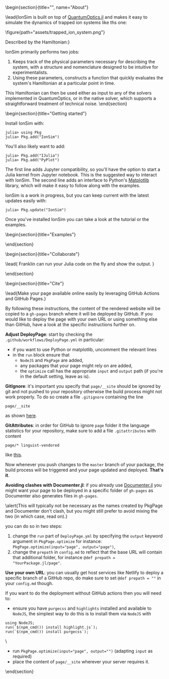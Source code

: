 <!-- =============================
     ABOUT
    ============================== -->

\begin{section}{title="", name="About"}


\lead{IonSim is built on top of [QuantumOptics.jl](https://qojulia.org/) and makes it easy to simulate the dynamics of trapped ion systems like ths one:

\figure{path="assets/trapped_ion_system.png"}

Described by the Hamiltonian:}

$$
$$

IonSim primarily performs two jobs:
1. Keeps track of the physical parameters necessary for describing the system, with a structure and nomenclature designed to be intuitive for experimentalists.
2. Using these parameters, constructs a function that quickly evaluates the system's Hamiltonian at a particular point in time.

This Hamiltonian can then be used either as input to any of the solvers implemented in QuantumOptics, or in the native solver, which supports a straightforward treatment of technical noise.
\end{section}

<!-- ==============================
     GETTING STARTED
     ============================== -->
\begin{section}{title="Getting started"}

Install IonSim with:

```julia-repl
julia> using Pkg
julia> Pkg.add("IonSim")
```

You'll also likely want to add:

```julia-repl
julia> Pkg.add("IJulia")
julia> Pkg.add("PyPlot")
```
The first line adds Jupyter compatibility, so you'll have the option to start a Julia kernel from Jupyter notebook. This is the suggested way to interact with IonSim.
The second line adds an interface to Python's [Matplotlib](https://matplotlib.org/) library, which will make it easy to follow along with the examples.

IonSim is a work in progress, but you can keep current with the latest updates easily with:

```julia-repl
julia> Pkg.update("IonSim")
```

Once you've installed IonSim you can take a look at the tutorial or the examples.

<!-- ==============================
     Examples
     ============================== -->
\begin{section}{title="Examples"}

<!-- \lead{
} -->

\end{section}


<!-- =============================
     Collaborate
    ============================== -->

\begin{section}{title="Collaborate"}

\lead{
    Franklin can run your Julia code on the fly and show the output.
}


\end{section}


<!-- =============================
     Cite
    ============================== -->

\begin{section}{title="Cite"}

\lead{Make your page available online easily by leveraging GitHub Actions and GitHub Pages.}

By following these instructions, the content of the rendered website will be copied to a `gh-pages` branch where it will be deployed by GitHub.
If you would like to deploy the page with your own URL or using something else than GitHub, have a look at the specific instructions further on.

**Adjust DeployPage**: start by checking the `.github/workflows/DeployPage.yml` in particular:
* if you want to use Python or matplotlib, uncomment the relevant lines
* in the `run` block ensure that
    * `NodeJS` and `PkgPage` are added,
    * any packages that your page might rely on are added,
    * the `optimize` call has the appropriate `input` and `output` path (if you're in the default setting, leave as is).

**GitIgnore**: it's important you specify that `page/__site` should be ignored by git and not pushed to your repository otherwise the build process might not work properly. To do so create a file `.gitignore` containing the line

```
page/__site
```

as shown [here](https://github.com/tlienart/PkgPage.jl/blob/cce098535eb95c2c3ba919d605792abfee57710c/.gitignore#L3).

**GitAttributes**: in order for GitHub to ignore `page` folder it the language statistics for your repository, make sure to add a file `.gitattributes` with content

```
page/* linguist-vendored
```

like [this](https://github.com/tlienart/PkgPage.jl/blob/master/.gitattributes).

Now whenever you push changes to the `master` branch of your package, the  build process will be triggered and your page updated and deployed.
**That's it**.

**Avoiding clashes with Documenter.jl**: if you already use [Documenter.jl](https://github.com/JuliaDocs/Documenter.jl) you might want your page to be deployed in a specific folder of `gh-pages` as Documenter also generates files in `gh-pages`.

\alert{This will typically not be necessary as the names created by PkgPage and Documenter don't clash, but you might still prefer to avoid mixing the two (in which case, read on).}

you can do so in two steps:

1. change the `run` part of `DeployPage.yml` by specifying the `output` keyword argument  in `PkgPage.optimize` for instance: `PkgPage.optimize(input="page", output="page")`,
1. change the `prepath` in `config.md` to reflect that the base URL will contain that additional folder, for instance `@def prepath = "YourPackage.jl/page"`.

**Use your own URL**: you can usually get host services like Netlify to deploy a specific branch of a GitHub repo, do make sure to set `@def prepath = ""` in your `config.md` though.

If you want to do the deployment without GitHub actions then you will need to:

* ensure you have `purgecss` and `highlights` installed and available to `NodeJS`, the simplest way to do this is to install them via `NodeJS` with

```
using NodeJS;
run(`$(npm_cmd()) install highlight.js`);
run(`$(npm_cmd()) install purgecss`);
```
\\
* run `PkgPage.optimize(input="page", output="")` (adapting `input` as required)
* place the content of `page/__site` wherever your server requires it.

\end{section}
